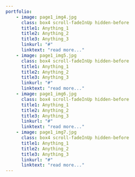 ```yaml
---
portfolio:
    - image: page1_img4.jpg
      class: box4 scroll-fadeInUp hidden-before
      title1: Anything_1
      title2: Anything_2
      title3: Anything_3
      linkurl: "#"
      linktext: "read more..."
    - image: page1_img5.jpg
      class: box4 scroll-fadeInUp hidden-before
      title1: Anything_1
      title2: Anything_2
      title3: Anything_3
      linkurl: "#"
      linktext: "read more..."
    - image: page1_img6.jpg
      class: box4 scroll-fadeInUp hidden-before
      title1: Anything_1
      title2: Anything_2
      title3: Anything_3
      linkurl: "#"
      linktext: "read more..."
    - image: page1_img7.jpg
      class: box4 scroll-fadeInUp hidden-before
      title1: Anything_1
      title2: Anything_2
      title3: Anything_3
      linkurl: "#"
      linktext: "read more..."  
---
```

